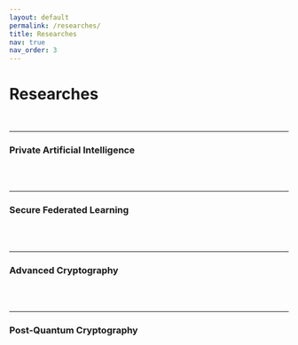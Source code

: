 ```yaml
---
layout: default
permalink: /researches/
title: Researches 
nav: true
nav_order: 3 
---
```


# Researches
<br/>

---

### Private Artificial Intelligence
<br/><br/>

---

### Secure Federated Learning
<br/><br/>

---

### Advanced Cryptography
<br/><br/>

---

### Post-Quantum Cryptography
<br/><br/>